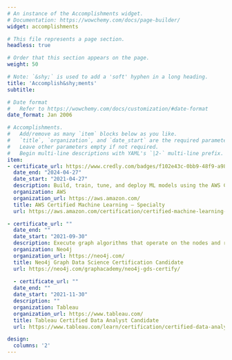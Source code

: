 ```yaml
---
# An instance of the Accomplishments widget.
# Documentation: https://wowchemy.com/docs/page-builder/
widget: accomplishments

# This file represents a page section.
headless: true

# Order that this section appears on the page.
weight: 50

# Note: `&shy;` is used to add a 'soft' hyphen in a long heading.
title: 'Accomplish&shy;ments'
subtitle:

# Date format
#   Refer to https://wowchemy.com/docs/customization/#date-format
date_format: Jan 2006

# Accomplishments.
#   Add/remove as many `item` blocks below as you like.
#   `title`, `organization`, and `date_start` are the required parameters.
#   Leave other parameters empty if not required.
#   Begin multi-line descriptions with YAML's `|2-` multi-line prefix.
item:
- certificate_url: https://www.credly.com/badges/f102e43c-0bb9-48f9-a987-e90adf7f66cc
  date_end: "2024-04-27"
  date_start: "2021-04-27"
  description: Build, train, tune, and deploy ML models using the AWS Cloud.
  organization: AWS
  organization_url: https://aws.amazon.com/
  title: AWS Certified Machine Learning – Specialty
  url: https://aws.amazon.com/certification/certified-machine-learning-specialty/

- certificate_url: ""
  date_end: ""
  date_start: "2021-09-30"
  description: Execute graph algorithms that operate on the nodes and relationships in a graph.
  organization: Neo4j
  organization_url: https://neo4j.com/
  title: Neo4j Graph Data Science Certification Candidate
  url: https://neo4j.com/graphacademy/neo4j-gds-certify/
  
  - certificate_url: ""
  date_end: ""
  date_start: "2021-11-30"
  description: ""
  organization: Tableau
  organization_url: https://www.tableau.com/
  title: Tableau Certified Data Analyst Candidate
  url: https://www.tableau.com/learn/certification/certified-data-analyst

design:
  columns: '2' 
---
```

